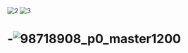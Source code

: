 ![2](https://user-images.githubusercontent.com/111507178/185387254-ca36024f-6244-495d-a7a6-ae26375f1c78.jpg)
![3](https://user-images.githubusercontent.com/111507178/185387266-6044612e-25c9-406b-bc50-2e59b9610ab2.jpg)
# -![98718908_p0_master1200](https://user-images.githubusercontent.com/111507178/185386714-6843ee15-0351-4b94-9816-91a6b3f5730a.jpg)
